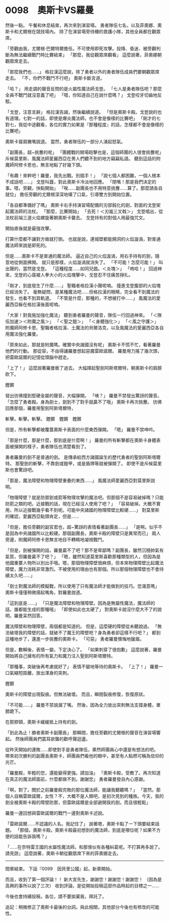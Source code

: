 # 0098　奧斯卡VS羅曼

然後一點。
午餐和休息結束，再次來到演習場。
勇者隊伍七名，以及菲奧娜、奧斯卡和尤爾根在競技場內。
除了在演習場旁待機的救護小隊，其他全員都在觀眾席。

「旁觀由我，尤爾根·巴爾特爾擔任。不可使用即死攻擊。投降、昏迷、被旁觀判斷為無法繼續戰鬥時比賽結束」
「那麼，我從觀眾席觀看」
這麼說著，菲奧娜朝觀眾席走去。

「那麼我們也......」
格拉漢這麼說，除了勇者以外的勇者隊伍成員們要朝觀眾席走去。
「不，你們不戰鬥不行吧」
奧斯卡斷言道。

「哈？」
用走調的聲音反問的是火屬性魔法師戈登。
「七人是勇者隊伍吧？那麼全員不戰鬥就沒意義了吧」
「喂，你知道自己在說什麼嗎？」
戈登咬牙切齒地反駁。

「戈登，注意言辭」
格拉漢告誡，然後繼續說道。
「但是奧斯卡殿。戈登說的也有道理。七對一的話，即使是爆炎魔法師，也不會是像樣的比賽吧」
「剛才的七對七，我從中途觀看，各位的實力如果是『那種程度』的話，怎樣都不會是像樣的比賽吧」

奧斯卡聳肩撇嘴說道。
當然，勇者隊伍的一部分人湧起怒氣。

「副團長，超~挑釁的呢」
「團體戰的開場砲擊也是，這個師團的人很會挑釁呢」
斥候莫里斯、風魔法師愛麗西亞在男人們聽不到的地方竊竊私語。
聽到這話的附魔師阿修卡恩也，無言地點了好幾下頭。

「有趣！來幹吧！羅曼，我先出戰。別插手！」
「說七個人都困難，一個人根本不成話吧......」
戈登叫囂，對此奧斯卡冷淡地回應。
「閉嘴！那是我們決定的事。喂，旁觀，快點開始」
「唉......副團長也不用特意挑釁......算了。那麼請各自就位」
擔任旁觀的尤爾根深深地嘆了口氣，引導雙方到開始位置。

「各自都準備好了嗎」
奧斯卡右手持演習場配備的刃部鈍化的劍，對面的戈登架起魔法師的法杖。
「那麼，比賽開始」
「去死！＜刃嵐三叉戟＞」
戈登唱出，從法杖前端三道火焰螺旋著朝奧斯卡襲去。
戈登持有的對個人用最強咒文。

開始直後就是最強攻擊。

打算什麼都不讓對方做就打倒。
也就是說，連城壁都能開洞的火焰漩渦，對普通魔法師來說是即死的。

但是......奧斯卡不是普通的魔法師。
逼近自己的火焰漩渦，用右手持有的劍，隨意地從側面拂開。
就只是那樣，火焰漩渦就消失了。
「不可能！怎麼可能！」
叫出聲的，當然是戈登。
「這種程度......如同兒戲。＜炎塊＞」
「嗚哈！」
回過神來，戈登的心窩被人拳大小的火焰塊擊中，戈登忍不住痛苦掙扎。

「剛才，到底發生了什麼......」
聖職者格拉漢小聲呢喃。
撞進戈登腹部的火焰塊已經消失了。
毫無疑問，是某種魔法吧......但格拉漢的眼睛，完全看不到魔法的發生，也看不到其軌道。
「不管是什麼，那種的，不想被打中......」
風魔法的愛麗西亞躲在格拉漢後面呢喃。

「大家！對我施加強化魔法」
聽到勇者羅曼的聲音，隊伍一行回過神來。
「＜隊伍加速＞＜附魔之風＞」
「＜聖之鎧＞」
「＜身體強化＞」
「＜風之守護＞」
附魔師阿修卡恩、聖職者格拉漢、土魔法的貝爾洛克，以及風魔法的愛麗西亞各自用魔法強化羅曼。

「原來如此，那就是附魔嗎。確實中央諸國沒有呢」
奧斯卡不慌不忙，看著羅曼他們的行動。
那從容，不由得讓羅曼想起惡魔雷歐諾爾。
羅曼用力搖了幾次頭，把雷歐諾爾的記憶從頭腦中趕走。

「上了！」
這麼說著羅曼衝了過去。
大幅揮起聖劍阿斯塔爾特，朝奧斯卡的肩膀砍下。

鏗鏘

發出彷彿撞到堅硬金屬的聲音，大幅彈開。
「咦？」
羅曼不禁發出驚訝的聲音。
「怎麼了勇者殿。身為劍士，劍到不了對手就贏不了哦」
奧斯卡再次挑釁。
彷彿回應那個，羅曼用聖劍阿斯塔爾特，

斬擊。斬擊。斬擊。
鏗鏘　鏗鏘　鏗鏘

但是，所有斬擊都被覆蓋奧斯卡表面的什麼東西彈開。
「嗯」
羅曼不禁呻吟。

「那是什麼，那是什麼，那到底是什麼啊！」
羅曼的所有斬擊都在奧斯卡身體表面被彈開的樣子，勇者隊伍也清楚看到了。

勇者羅曼的劍不是普通的劍。
是傳承給西方諸國誕生的歷代勇者的聖劍阿斯塔爾特。
那聖劍的斬擊，不靠劍或鎧甲，或是盾牌等就被彈開了。
即使不是斥候莫里斯也會驚訝吧。

「那是，魔法障壁和物理障壁重疊的東西......」
風魔法師愛麗西亞對莫里斯説明。

「物理障壁？就是防禦劍或箭等物理攻擊的魔法吧。但那個不是容易破掉嗎？只能防箭之類的吧。近接戰的話，現在已經沒人使用了吧？」
「容易破掉。大概不實用，所以近接戰幾乎看不到呢。可能中央諸國的物理障壁比較硬......」
對莫里斯的確認，愛麗西亞點頭肯定，但是......

「但是，擔任旁觀的副官君也，超~驚訝的表情看著副團長......」
「是啊。似乎不是因為中央諸國所以比較硬。那個副團長，奧斯卡殿的障壁只是異常而已」
兩人旁邊，附魔師阿修卡恩無言地目不轉睛地凝視戰鬥。

「但是，劍被彈開的話，羅曼贏不了吧？那不是卑鄙嗎？副團長，雖然沉穩帥氣有氣質，但羅曼贏不了吧？」
「嗯，雖然知道莫里斯喜歡那種類型的人，但因為是他國重要人物所以別出手哦。嗯，那個物理障壁很麻煩，但本來物理障壁比起魔法障壁，魔力消耗非常激烈。不被使用的理由也有那個。所以那個物理障壁也不會持續太久吧......」

「劍士對魔法師的模擬戰，所以使用了只有魔法師才能做到的技巧。您滿意嗎」
奧斯卡僅僅稍微揚起嘴角，對羅曼說道。

「這到底是......」
「只是魔法障壁和物理障壁。因為是無屬性魔法，魔法師的話，誰都能生成的那種哦」
「即使如此也太硬了」
對奧斯卡說沒什麼大不了的說明，羅曼呆然回答。

魔法障壁和物理障壁，兩個都是知道的。
但是，這麼硬的障壁從未聽說過。
「無法破壞我的障壁的話，就破不了魔王的障壁吧？身為勇者卻這樣不行吧？」
都到這種地步了，還進一步挑釁的奧斯卡。
「可惡」
勇者羅曼懊悔地皺眉。

但是，數瞬後，表情一變。下定決心了。
「如果刺穿了很抱歉」
這麼說著，羅曼開始將自己擁有的所有氣力和魔力注入聖劍阿斯塔爾特。

「那種事，突破後再考慮就好了」
表情不變地等待的奧斯卡。
「上了！」
羅曼一口氣縮短距離，放出渾身的突刺。

鏗鏘

奧斯卡的障壁出現裂痕。但無法破壞。
而且，瞬間裂痕修復，恢復原狀。

「不可能......」
羅曼不禁說漏了嘴。
然後，因為全力放出突刺無法支撐身體，單膝跪下。

在那脖頸，奧斯卡緩緩抵上持有的劍。

「到此為止！勝者奧斯卡副團長」
那瞬間，擔任旁觀的尤爾根的聲音在演習場響起。
然後師團員們震耳欲聾的歡呼聲迴盪。

從昨天開始的連敗......即使對手是勇者隊伍，果然師團員心中還是有想法的吧。
帶來初次勝利的副團長奧斯卡，師團員們看他的眼中，甚至有人點燃可稱為信仰的光芒。

「羅曼殿，年輕的您，還能變得更強。請加油」
「奧斯卡殿，受教了。再次知道在真正的魔法師面前，什麼都做不到。謝謝您」
勇者羅曼發自內心感謝。

「啊，對了。關於之前羅曼殿完敗的那位魔法師，能讓我聽聽嗎？」
「當然。那個人自稱雷歐諾爾，女性？不，大概不是人類吧，是初次見到的種族。今天，我的劍全被奧斯卡殿的障壁防禦，但雷歐諾爾是全部避開我的劍。而且很輕鬆」

羅曼一邊回想與雷歐諾爾的戰鬥一邊對奧斯卡述說。

「雷歐諾爾......不認識的人名。我記住了」
說著嗯，奧斯卡點了一下頭要結束話題。
「那個，奧斯卡殿。奧斯卡殿最初想到的魔法師，到底是哪位呢？如果不方便的話能告訴我嗎？」

「......在奈特雷王國的水屬性魔法師。和那傢伙有各種糾葛呢。不打算再多說了。請見諒」
這麼說著，奧斯卡朝從觀眾席下來的菲奧娜走去。

---

間章結束。
下話『0099　因貝里公國』起，新章開始。

而且，收到了第一個評論！！
新大宮先生，謝謝您！謝謝您！謝謝您！
（因為是高興的事所以說了三次）
收到評論，是從開始投稿這部作品時起的目標之一......

今後也會持續投稿，各位，請不要拋棄我，拜託了。

追記：稍微修正了奧斯卡最後的台詞。與此相關，其他部分今後也有修改的可能性。